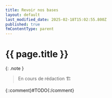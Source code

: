 ```yaml
---
title: Revoir nos bases
layout: default
last_modified_date: 2025-02-18T15:02:55.800Z
published: true
fmContentType: parent
---
```


# {{ page.title }}

{: .note }
> En cours de rédaction 🏗️

{::comment}#TODO{:/comment}
